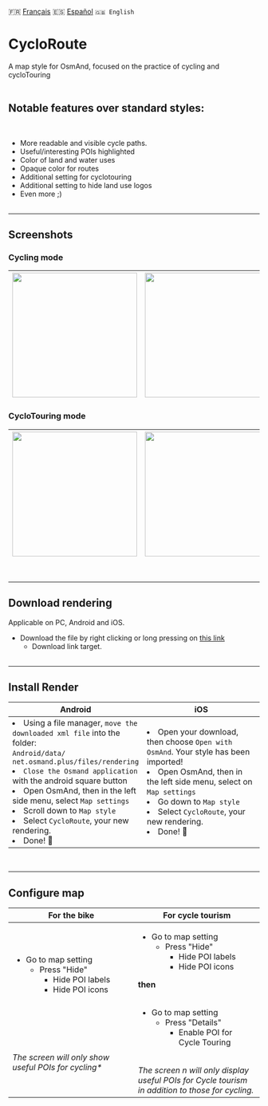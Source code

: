 🇫🇷 [Français](README.md) 🇪🇸 [Español](README_ES.md) `🇬🇧 English`

# CycloRoute

A map style for OsmAnd, focused on the practice of cycling and cycloTouring<br><br>
## Notable features over standard styles:
<br>

- More readable and visible cycle paths.
- Useful/interesting POIs highlighted
- Color of land and water uses
- Opaque color for routes
- Additional setting for cyclotouring
- Additional setting to hide land use logos
- Even more ;)
<br><br>

---

## Screenshots<br>
### Cycling mode
| <img src="Screenshots/CycloRoute_Cycling-1.png" width="250" /> | <img src="Screenshots/CycloRoute_Cycling-2.png" width="250" /> | <img src="Screenshots/CycloRoute_Cycling-3.png" width="250" /> |
| :-------------: | :-------------: | :-------------: |

### CycloTouring mode
| <img src="Screenshots/CycloRoute_Touring-1.png" width="250" /> | <img src="Screenshots/CycloRoute_Touring-2.png" width="250" /> | <img src="Screenshots/CycloRoute_Touring-3.png" width="250" /> |
| :-------------: | :-------------: | :-------------: |
<br>

---

## Download rendering
Applicable on PC, Android and iOS.

- Download the file by right clicking or long pressing on [this link](https://github.com/Hades1503/OsmAnd_Cycling_Map/raw/main/CycloRoute.render.xml)
    - Download link target.<br><br>

---

## Install Render
<table>
    <head>
    <tr>
        <th>Android</th>
        <th>iOS</th>
    </tr>
    </thead>
    <tbody>
    <tr>
        <td width="50%"><li> Using a file manager, <code>move the downloaded xml file</code> into the folder:<br><code>Android/data/ net.osmand.plus/files/rendering</code><br><li> <code>Close the Osmand application</code> with the android square button<br><li> Open OsmAnd, then in the left side menu, select <code>Map settings</code><br><li> Scroll down to <code>Map style</code><br> <li> Select <code>CycloRoute</code>, your new rendering.<br><li> Done! 🎉</td>
        <td><li> Open your download, then choose <code>Open with OsmAnd</code>. Your style has been imported!<br><li> Open OsmAnd, then in the left side menu, select on <code>Map settings</code><br><li> Go down to <code>Map style</code><br><li> Select <code>CycloRoute</code>, your new rendering.<br><li> Done! 🎉</td>
    </tr>
    <tbody>
</table>

<br>

---

## Configure map

<table>
    <head>
    <tr>
        <th>For the bike</th>
        <th>For cycle tourism</th>
    </tr>
    </thead>
    <tbody>
    <tr>
        <td width="50%"> <ul><li>Go to map setting<ul><li>Press "Hide"<ul><li>Hide POI labels </li><li>Hide POI icons</li></ul></li></ul></li></ul> <br><br><br><br><br><em>The screen will only show useful POIs for cycling*</em></td>
        <td><ul><li>Go to map setting<ul><li>Press "Hide"<ul><li>Hide POI labels</li><li>Hide POI icons</li ></ul></li></ul></li></ul> <strong>then</strong> <br><br> <ul><li>Go to map setting<ul> <li>Press "Details" <ul><li>Enable POI for Cycle Touring</li></ul></li></ul></li></ul><br><em>The screen n will only display useful POIs for Cycle tourism in addition to those for cycling.</em></td>
    </tr>
    <tbody>
</table>
